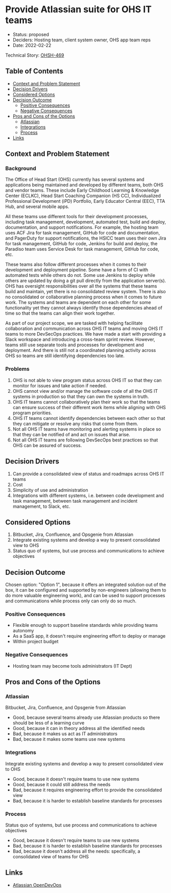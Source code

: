 # Provide Atlassian suite for OHS IT teams
<!-- Source: https://raw.githubusercontent.com/adr/madr/master/template/template.md -->

* Status: proposed
* Deciders: Hosting team, client system owner, OHS app team reps
* Date: 2022-02-22

Technical Story: [OHSH-469](https://ocio-jira.acf.hhs.gov/browse/OHSH-469)

## Table of Contents

<!-- toc -->

* [Context and Problem Statement](#context-and-problem-statement)
* [Decision Drivers](#decision-drivers)
* [Considered Options](#considered-options)
* [Decision Outcome](#decision-outcome)
  * [Positive Consequences](#positive-consequences-)
  * [Negative Consequences](#negative-consequences-)
* [Pros and Cons of the Options](#pros-and-cons-of-the-options-)
  * [Atlassian](#atlassian)
  * [Integrations](#integrations)
  * [Process](#process)
* [Links](#links-)

<!-- Regenerate with "pre-commit run -a markdown-toc" -->

<!-- tocstop -->

## Context and Problem Statement

### Background

The Office of Head Start (OHS) currently has several systems and applications being maintained and developed by different teams, both OHS and vendor teams. These include Early Childhood Learning & Knowledge Center (ECLKC), Head Start Coaching Companion (HS CC), Individualized Professional Development (iPD) Portfolio, Early Educator Central (EEC), TTA Hub, and several mobile apps. 

All these teams use different tools for their development processes, including task management, development, automated test, build and deploy, documentation, and support notifications. For example, the hosting team uses ACF Jira for task management, GitHub for code and documentation, and PagerDuty for support notifications, the HSICC team uses their own Jira for task management, GitHub for code, Jenkins for build and deploy, the Paradiso team uses Service Desk for task management, GitHub for code, etc.

These teams also follow different processes when it comes to their development and deployment pipeline. Some have a form of CI with automated tests while others do not. Some use Jenkins to deploy while others are updated by doing a git pull directly from the application server(s).
OHS has oversight responsibilities over all the systems that these teams build and maintain, yet there is no consolidated review system. There is also no consolidated or collaborative planning process when it comes to future work. The systems and teams are dependent on each other for some functionality yet they cannot always identify those dependencies ahead of time so that the teams can align their work together.

As part of our project scope, we are tasked with helping facilitate collaboration and communication across OHS IT teams and moving OHS IT teams to more DevSecOps practices. We have made a start with providing a Slack workspace and introducing a cross-team sprint review. However, teams still use separate tools and processes for development and deployment. And there is still not a coordinated planning activity across OHS so teams are still identifying dependencies too late.

### Problems
1. OHS is not able to view program status across OHS IT so that they can monitor for issues and take action if needed.
1. OHS cannot view and/or manage the software code of all the OHS IT systems in production so that they can own the systems in truth.
1. OHS IT teams cannot collaboratively plan their work so that the teams can ensure success of their different work items while aligning with OHS program priorities.
1. OHS IT teams cannot identify dependencies between each other so that they can mitigate or resolve any risks that come from them.
1. Not all OHS IT teams have monitoring and alerting systems in place so that they can be notified of and act on issues that arise.
1. Not all OHS IT teams are following DevSecOps best practices so that OHS can be assured of success.

## Decision Drivers

1. Can provide a consolidated view of status and roadmaps across OHS IT teams
1. Cost
1. Simplicity of use and administration
1. Integrations with different systems, i.e. between code development and task management, between task management and incident management, to Slack, etc.

## Considered Options

1. Bitbucket, Jira, Confluence, and Opsgenie from Atlassian
1. Integrate existing systems and develop a way to present consolidated view to OHS
1. Status quo of systems, but use process and communications to achieve objectives

## Decision Outcome

Chosen option: "Option 1", because it offers an integrated solution out of the box, it can be configured and supported by non-engineers (allowing them to do more valuable engineering work), and can be used to support processes and communications while process only can only do so much.

### Positive Consequences <!-- optional -->

* Flexible enough to support baseline standards while providing teams autonomy
* As a SaaS app, it doesn't require engineering effort to deploy or manage
* Within project budget

### Negative Consequences <!-- optional -->

* Hosting team may become tools administrators (IT Dept)

## Pros and Cons of the Options <!-- optional -->

### Atlassian

Bitbucket, Jira, Confluence, and Opsgenie from Atlassian

* Good, because several teams already use Atlassian products so there should be less of a learning curve
* Good, because it can in theory address all the identified needs
* Bad, because it makes us act as IT administrators
* Bad, because it makes some teams use new systems

### Integrations

Integrate existing systems and develop a way to present consolidated view to OHS

* Good, because it doesn't require teams to use new systems
* Good, because it could still address the needs
* Bad, because it requires engineering effort to provide the consolidated view
* Bad, because it is harder to establish baseline standards for processes

### Process

Status quo of systems, but use process and communications to achieve objectives

* Good, because it doesn't require teams to use new systems
* Bad, because it is harder to establish baseline standards for processes
* Bad, because it doesn't address all the needs: specifically, a consolidated view of teams for OHS

## Links <!-- optional -->

* [Atlassian OpenDevOps](https://www.atlassian.com/solutions/devops/features)
